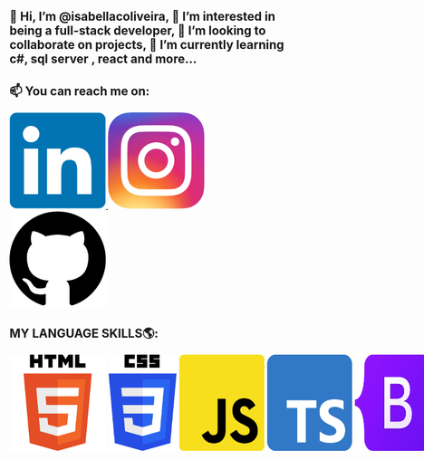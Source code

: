  ## 👋 Hi, I’m @isabellacoliveira, 👀 I’m interested in being a full-stack developer, 💞️ I’m looking to collaborate on projects, 🌱 I’m currently learning c#, sql server , react and more... 

 ## 📫 You can reach me on: 
 <div>
    <a href="https://www.linkedin.com/in/isabella-cruz-de-oliveira-b761b7233/">
        <img style="width: 170px;" src="./imagens/linkedin.png">
    </a>
    <a href="https://www.instagram.com/isaxx_ah/">
        <img style="width: 170px;" src="./imagens/insta.webp">
    </a>
    <a href="https://github.com/isabellacoliveira?tab=repositories">
        <img style="width: 170px;" src="./imagens/github.png">
    </a>
 </div>
 
<!---
isabellacoliveira/isabellacoliveira is a ✨ special ✨ repository because its `README.md` (this file) appears on your GitHub profile.
You can click the Preview link to take a look at your changes.
--->

## MY LANGUAGE SKILLS🌎:
<div style="display: flex; flex-direction: row;">
    <img src="./imagens/html.png" width="170" style="margin-right: 5px;">
    <img src="./imagens/css.png" width="120" style="margin-right: 5px;">
    <img src="./imagens/js.png" width="150" style="margin-right: 5px; border-radius: 8px;">
    <img src="./imagens/ts.svg" width="150" style="margin-right: 5px;">
    <img src="./imagens/bts.png" width="150" style="margin-right: 5px;">
    <img src="./imagens/sharp.png" width="150" style="margin-right: 5px;">
    <img src="./imagens/react.png" width="150" style="margin-right: 5px;">
    <img src="./imagens/angular.png" width="150" style="margin-right: 5px;">
    <img src="./imagens/dotnet.png" width="150" style="margin-right: 5px;">
    <img src="./imagens/java.png" width="150" style="margin-right: 5px;">
    <img src="./imagens/sass.png" width="150" style="margin-right: 5px;">
    <img src="./imagens/git.svg" width="150" style="margin-right: 5px;">
    <img src="./imagens/github.png" width="150" style="margin-right: 5px;">
    <img src="./imagens/npm.png" width="150" style="margin-right: 5px;">
</div>




